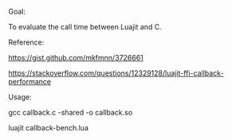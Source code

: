 
Goal:

To evaluate the call time between Luajit and C.

Reference: 

https://gist.github.com/mkfmnn/3726661

https://stackoverflow.com/questions/12329128/luajit-ffi-callback-performance

Usage: 

gcc callback.c -shared -o callback.so

luajit callback-bench.lua

